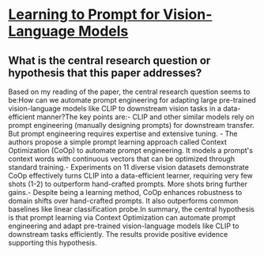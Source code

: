 # [Learning to Prompt for Vision-Language Models](https://arxiv.org/abs/2109.01134v6)

## What is the central research question or hypothesis that this paper addresses?

Based on my reading of the paper, the central research question seems to be:How can we automate prompt engineering for adapting large pre-trained vision-language models like CLIP to downstream vision tasks in a data-efficient manner?The key points are:- CLIP and other similar models rely on prompt engineering (manually designing prompts) for downstream transfer. But prompt engineering requires expertise and extensive tuning. - The authors propose a simple prompt learning approach called Context Optimization (CoOp) to automate prompt engineering. It models a prompt's context words with continuous vectors that can be optimized through standard training.- Experiments on 11 diverse vision datasets demonstrate CoOp effectively turns CLIP into a data-efficient learner, requiring very few shots (1-2) to outperform hand-crafted prompts. More shots bring further gains.- Despite being a learning method, CoOp enhances robustness to domain shifts over hand-crafted prompts. It also outperforms common baselines like linear classification probe.In summary, the central hypothesis is that prompt learning via Context Optimization can automate prompt engineering and adapt pre-trained vision-language models like CLIP to downstream tasks efficiently. The results provide positive evidence supporting this hypothesis.
